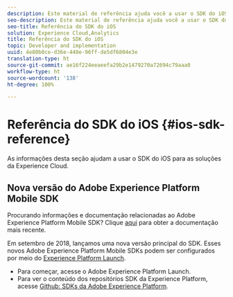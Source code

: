 ```yaml
---
description: Este material de referência ajuda você a usar o SDK do iOS para as soluções da Experience Cloud.
seo-description: Este material de referência ajuda você a usar o SDK do iOS para as soluções da Experience Cloud.
seo-title: Referência do SDK do iOS
solution: Experience Cloud,Analytics
title: Referência do SDK do iOS
topic: Developer and implementation
uuid: 4e80b0ce-d36e-440e-96ff-de5df6804e3e
translation-type: ht
source-git-commit: ae16f224eeaeefa29b2e1479270a72694c79aaa0
workflow-type: ht
source-wordcount: '138'
ht-degree: 100%

---
```



# Referência do SDK do iOS {#ios-sdk-reference}

As informações desta seção ajudam a usar o SDK do iOS para as soluções da Experience Cloud.

## Nova versão do Adobe Experience Platform Mobile SDK

Procurando informações e documentação relacionadas ao Adobe Experience Platform Mobile SDK? Clique [aqui](https://aep-sdks.gitbook.io/docs/) para obter a documentação mais recente.

Em setembro de 2018, lançamos uma nova versão principal do SDK. Esses novos Adobe Experience Platform Mobile SDKs podem ser configurados por meio do [Experience Platform Launch](https://www.adobe.com/br/experience-platform/launch.html).

* Para começar, acesse o Adobe Experience Platform Launch.
* Para ver o conteúdo dos repositórios SDK da Experience Platform, acesse [Github: SDKs da Adobe Experience Platform](https://github.com/Adobe-Marketing-Cloud/acp-sdks).
